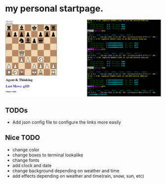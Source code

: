 # my personal startpage.

<img width=600px src="https://raw.githubusercontent.com/geohot/twitchchess/master/screenshot.png" />

TODOs
-----
* Add json config file to configure the links more easily 

Nice TODO
-----
* change color
* change boxes to terminal lookalike
* change fonts
* add clock and date
* change background depending on weather and time
* add effects depending on weather and time(rain, snow, sun, etc)
